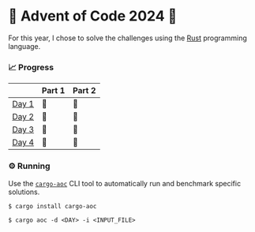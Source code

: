# 🎄 Advent of Code 2024 🎄

For this year, I chose to solve the challenges using the [Rust](https://www.rust-lang.org) programming language.

### 📈 Progress

|        | Part 1 | Part 2 |
|:-------|:-------|:-------|
| [Day 1](src/day01.rs)  | 🌟     | 🌟     |
| [Day 2](src/day02.rs)  | 🌟     | 🌟     |
| [Day 3](src/day03.rs)  | 🌟     | 🌟     |
| [Day 4](src/day04.rs)  | 🌟     | 🌟     |

### ⚙️ Running

Use the [`cargo-aoc`](https://crates.io/crates/cargo-aoc/0.3.8) CLI tool to automatically run and benchmark specific solutions.

```
$ cargo install cargo-aoc
```
```
$ cargo aoc -d <DAY> -i <INPUT_FILE>
```